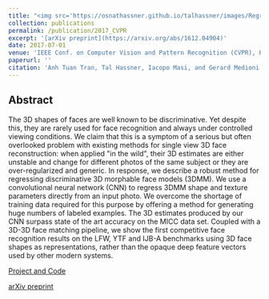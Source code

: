 ```yaml
---
title: "<img src='https://osnathassner.github.io/talhassner/images/Regressing Robust - Icon.jpg' width='80'> Regressing Robust and Discriminative 3D Morphable Models with a very Deep Neural Network"
collection: publications
permalink: /publication/2017_CVPR
excerpt: '[arXiv preprint](https://arxiv.org/abs/1612.04904)'
date: 2017-07-01
venue: 'IEEE Conf. on Computer Vision and Pattern Recognition (CVPR), Honolulu'
paperurl: ''
citation: 'Anh Tuan Tran, Tal Hassner, Iacopo Masi, and Gerard Medioni. (2017). &quot;Regressing Robust and Discriminative 3D Morphable Models with a very Deep Neural Network.&quot; <i>IEEE Conf. on Computer Vision and Pattern Recognition (CVPR), Honolulu</i>.'
---
```


Abstract
------
The 3D shapes of faces are well known to be discriminative. Yet despite this, they are rarely used for face recognition and always under controlled viewing conditions. We claim that this is a symptom of a serious but often overlooked problem with existing methods for single view 3D face reconstruction: when applied "in the wild", their 3D estimates are either unstable and change for different photos of the same subject or they are over-regularized and generic. In response, we describe a robust method for regressing discriminative 3D morphable face models (3DMM). We use a convolutional neural network (CNN) to regress 3DMM shape and texture parameters directly from an input photo. We overcome the shortage of training data required for this purpose by offering a method for generating huge numbers of labeled examples. The 3D estimates produced by our CNN surpass state of the art accuracy on the MICC data set. Coupled with a 3D-3D face matching pipeline, we show the first competitive face recognition results on the LFW, YTF and IJB-A benchmarks using 3D face shapes as representations, rather than the opaque deep feature vectors used by other modern systems.


[Project and Code](https://osnathassner.github.io/talhassner/projects/CNN3DMM/project.html)

[arXiv preprint](https://arxiv.org/abs/1612.04904)
